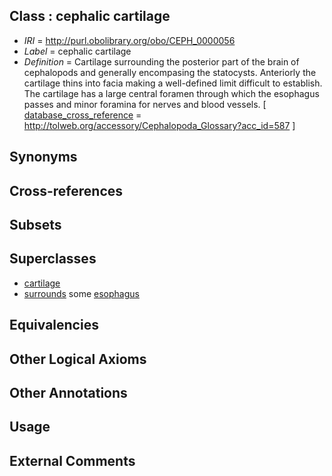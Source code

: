 
## Class : cephalic cartilage

 * *IRI* = http://purl.obolibrary.org/obo/CEPH_0000056
 * *Label* = cephalic cartilage
 * *Definition* = Cartilage surrounding the posterior part of the brain of cephalopods and generally encompasing the statocysts. Anteriorly the cartilage thins into facia making a well-defined limit difficult to establish. The cartilage has a large central foramen through which the esophagus passes and minor foramina for nerves and blood vessels. [ [database_cross_reference](../../ef/oboInOwl#hasDbXref.md) = http://tolweb.org/accessory/Cephalopoda_Glossary?acc_id=587 ]

## Synonyms


## Cross-references


## Subsets


## Superclasses

 * [cartilage](../../UBERON/18/UBERON_0002418.md)
 * [surrounds](../../ds/ceph#surrounds.md) some [esophagus](../../UBERON/43/UBERON_0001043.md)

## Equivalencies


## Other Logical Axioms


## Other Annotations


## Usage


## External Comments

